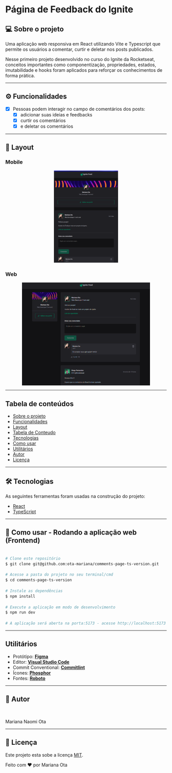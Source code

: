 # Página de Feedback do Ignite

## 💻 Sobre o projeto <div id='sobre-o-projeto'/>

Uma aplicação web responsiva em React utilizando Vite e Typescript que permite os usuários a comentar, curtir e deletar nos posts publicados.

Nesse primeiro projeto desenvolvido no curso do Ignite da Rocketseat, conceitos importantes como componentização, propriedades, estados, imutabilidade e hooks foram aplicados para reforçar os conhecimentos de forma prática.

---

## ⚙️ Funcionalidades <div id='funcionalidades'/>

- [x] Pessoas podem interagir no campo de comentários dos posts:
  - [x] adicionar suas ideias e feedbacks
  - [x] curtir os comentários
  - [x] e deletar os comentários

---

## 🎨 Layout <div id='layout'/>

### Mobile

<p align="center">
  <img alt="IgniteClass" title="#IgniteClass" src="./public/comment-page-result-responsive.png" width="200px">
</p>

### Web

<p align="center" style="display: flex; align-items: flex-start; justify-content: center;">
  <img alt="IgniteClass" title="#IgniteClass" src="./public/comment-page-result-final.png" width="400px">
</p>

---

## Tabela de conteúdos

<!--ts-->
   * [Sobre o projeto](#sobre-o-projeto)
   * [Funcionalidades](#funcionalidades)
   * [Layout](#layout)
   * [Tabela de Conteudo](#tabela-de-conteudo)
   * [Tecnologias](#tecnologias)
   * [Como usar](#como-usar)
   * [Utilitários](#utilitarios)
   * [Autor](#autor)
   * [Licença](#licenca)
<!--te-->

---

## 🛠 Tecnologias
<div id='tecnologias'/> 

As seguintes ferramentas foram usadas na construção do projeto:

- [React](https://pt-br.reactjs.org/)
- [TypeScript](https://www.typescriptlang.org/)

---

## 🧭 Como usar - Rodando a aplicação web (Frontend)
<div id='como-usar'/> 

```bash

# Clone este repositório
$ git clone git@github.com:ota-mariana/comments-page-ts-version.git

# Acesse a pasta do projeto no seu terminal/cmd
$ cd comments-page-ts-version

# Instale as dependências
$ npm install

# Execute a aplicação em modo de desenvolvimento
$ npm run dev

# A aplicação será aberta na porta:5173 - acesse http://localhost:5173

```

---


## Utilitários
<div id='utilitarios'/> 

-   Protótipo:  **[Figma](https://www.figma.com/community/file/1113573231685349036)**
-   Editor:  **[Visual Studio Code](https://code.visualstudio.com/)**
-   Commit Conventional:  **[Commitlint](https://github.com/conventional-changelog/commitlint)**
-   Ícones:  **[Phosphor](https://phosphoricons.com/)**
-   Fontes:  **[Roboto](https://fonts.google.com/specimen/Roboto)**

---

## 🦸 Autor
<div id='autor'/> 

<img style="border-radius: 100%;" src="https://github.com/ota-mariana.png" width="100px;" alt=""/>
<br />
<p>Mariana Naomi Ota</p>

---

## 📝 Licença
<div id='licenca'/> 

Este projeto esta sobe a licença [MIT](./LICENSE).

Feito com ❤️ por Mariana Ota 
